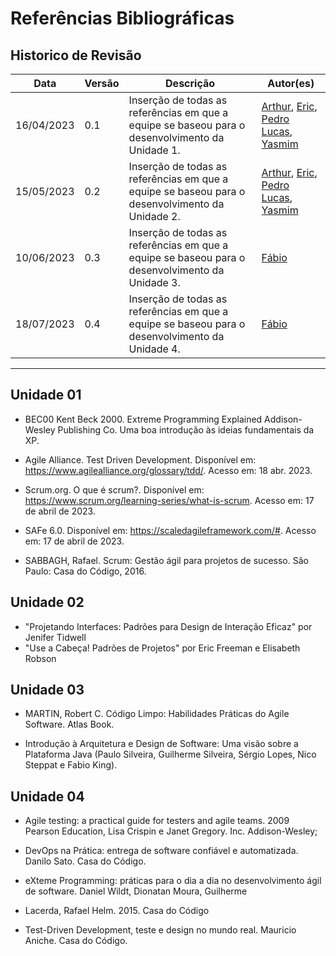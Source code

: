 # Referências Bibliográficas

## Historico de Revisão

| Data     | Versão | Descrição                  | Autor(es)                                                                          |
|----------|--------|----------------------------|---------------------------------------------------------------------------------------------|
|16/04/2023|   0.1  | Inserção de todas as referências em que a equipe se baseou para o desenvolvimento da Unidade 1. |[Arthur](https://github.com/Arthrok), [Eric](https://github.com/ericbky), [Pedro Lucas](https://github.com/lucasdray), [Yasmim](https://github.com/yaskisoba)|
|15/05/2023|   0.2  | Inserção de todas as referências em que a equipe se baseou para o desenvolvimento da Unidade 2. |[Arthur](https://github.com/Arthrok), [Eric](https://github.com/ericbky), [Pedro Lucas](https://github.com/lucasdray), [Yasmim](https://github.com/yaskisoba)|
|10/06/2023|   0.3  | Inserção de todas as referências em que a equipe se baseou para o desenvolvimento da Unidade 3. |[Fábio](https://github.com/fabioaletorres)|
|18/07/2023|   0.4 | Inserção de todas as referências em que a equipe se baseou para o desenvolvimento da Unidade 4. |[Fábio](https://github.com/fabioaletorres)|

---------------------------------------------------------------

## Unidade 01


- BEC00 Kent Beck 2000. Extreme Programming Explained Addison-Wesley Publishing Co. Uma boa introdução às ideias fundamentais da XP.

- Agile Alliance. Test Driven Development. Disponível em: https://www.agilealliance.org/glossary/tdd/. Acesso em: 18 abr. 2023.

- Scrum.org. O que é scrum?. Disponível em: https://www.scrum.org/learning-series/what-is-scrum. Acesso em: 17 de abril de 2023.

- SAFe 6.0. Disponível em: https://scaledagileframework.com/#. Acesso em: 17 de abril de 2023.

- SABBAGH, Rafael. Scrum: Gestão ágil para projetos de sucesso. São Paulo: Casa do Código, 2016.

## Unidade 02


- "Projetando Interfaces: Padrões para Design de Interação Eficaz" por Jenifer Tidwell
- "Use a Cabeça! Padrões de Projetos" por Eric Freeman e Elisabeth Robson 

## Unidade 03

-   MARTIN, Robert C. Código Limpo: Habilidades Práticas do Agile Software. Atlas Book.

- Introdução à Arquitetura e Design de Software: Uma visão sobre a Plataforma Java (Paulo Silveira, Guilherme Silveira, Sérgio Lopes, Nico Steppat e Fabio King).

## Unidade 04

- Agile testing: a practical guide for testers and agile teams. 2009 Pearson Education, Lisa Crispin e Janet Gregory. Inc. Addison-Wesley; 

- DevOps na Prática: entrega de software confiável e automatizada. Danilo Sato. Casa do Código. 

- eXteme Programming: práticas para o dia a dia no desenvolvimento ágil de software. Daniel Wildt, Dionatan Moura, Guilherme 

- Lacerda, Rafael Helm. 2015. Casa do Código

- Test-Driven Development, teste e design no mundo real. Mauricio Aniche. Casa do Código.
